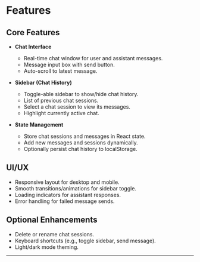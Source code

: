 # Features

## Core Features

- **Chat Interface**
  - Real-time chat window for user and assistant messages.
  - Message input box with send button.
  - Auto-scroll to latest message.

- **Sidebar (Chat History)**
  - Toggle-able sidebar to show/hide chat history.
  - List of previous chat sessions.
  - Select a chat session to view its messages.
  - Highlight currently active chat.

- **State Management**
  - Store chat sessions and messages in React state.
  - Add new messages and sessions dynamically.
  - Optionally persist chat history to localStorage.

## UI/UX

- Responsive layout for desktop and mobile.
- Smooth transitions/animations for sidebar toggle.
- Loading indicators for assistant responses.
- Error handling for failed message sends.

## Optional Enhancements

- Delete or rename chat sessions.
- Keyboard shortcuts (e.g., toggle sidebar, send message).
- Light/dark mode theming.

---
